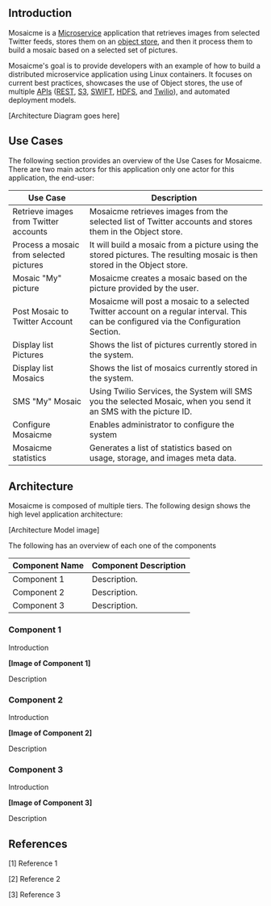 ## Introduction

Mosaicme is a [Microservice](http://en.wikipedia.org/wiki/Microservices "Microservices") application that retrieves images from selected Twitter feeds, stores them on an [object store](http://en.wikipedia.org/wiki/Object_storage "Object Store"), and then it process them to build a mosaic based on a selected set of pictures. 

Mosaicme's goal is to provide developers with an example of how to build a distributed microservice application using Linux containers. It focuses on current best practices, showcases the use of Object stores,  the use of multiple [APIs](http://en.wikipedia.org/wiki/Application_programming_interface "APIs") ([REST](http://en.wikipedia.org/wiki/Representational_state_transfer "REST"), [S3](http://en.wikipedia.org/wiki/Amazon_S3 "AWS S3"), [SWIFT](http://en.wikipedia.org/wiki/OpenStack#Swift "OpenStack Swift"), [HDFS](http://en.wikipedia.org/wiki/Apache_Hadoop#HDFS "Haddop Distributed File System"), and [Twilio](https://www.twilio.com/ "Twilio.com")), and automated deployment models.


[Architecture Diagram goes here]



## Use Cases


The following section provides an overview of the Use Cases for Mosaicme. There are two main actors for this application  only one actor for this application, the end-user:

 
Use Case	                          | Description
------------------------------------- | -----------|
Retrieve images from Twitter accounts | Mosaicme retrieves images from the selected list of Twitter accounts and stores them in the Object store.
Process a mosaic from selected pictures | It will build a mosaic from a picture using the stored pictures. The resulting mosaic is then stored in the Object store.
Mosaic "My" picture					  | Mosaicme creates a mosaic based on the picture provided by the user.
Post Mosaic to Twitter Account		  | Mosaicme will post a mosaic to a selected Twitter account on a regular interval. This can be configured via the Configuration Section.
Display list Pictures				  | Shows the list of pictures currently stored in the system.
Display list Mosaics				  | Shows the list of mosaics currently stored in the system.
SMS "My" Mosaic						  | Using Twilio Services, the System will SMS you the selected Mosaic, when you send it an SMS with the picture ID.
Configure Mosaicme 					  | Enables administrator to configure the system
Mosaicme statistics                   | Generates a list of statistics based on usage, storage, and images meta data.			






## Architecture 

Mosaicme is composed of multiple tiers. The following design shows the high level application architecture: 

[Architecture Model image]

The following has an overview of each one of the components

Component Name |	Component Description
-------------- | ---------------------|
Component 1    | Description. 
Component 2    | Description.
Component 3    | Description.
 


### Component 1 

Introduction 

**[Image of Component 1]**

Description



### Component 2 

Introduction 

**[Image of Component 2]**

Description
   

### Component 3 

Introduction 

**[Image of Component 3]**

Description
   



## References

[1] Reference 1
 
[2] Reference 2 

[3] Reference 3

